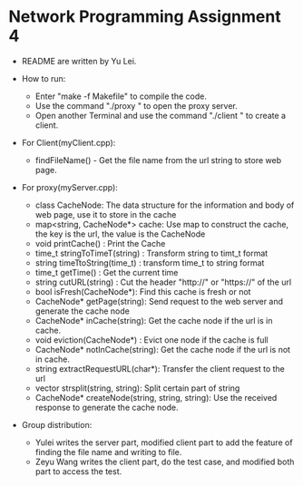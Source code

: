 # Network Programming Assignment 4

* README are written by Yu Lei.

* How to run:
    *  Enter "make -f Makefile" to compile the code.
    *  Use the command "./proxy <ip to bind> <port to bind> " to open the proxy server.
    *  Open another Terminal and use the command "./client <proxy address> <proxy port> <URL to retrieve> " to create a client.


* For Client(myClient.cpp):
   * findFileName() - Get the file name from the url string to store web page.

* For proxy(myServer.cpp):
   * class CacheNode: The data structure for the information and body of web page, use it to store in the cache
   * map<string, CacheNode*> cache: Use map to construct the cache, the key is the url, the value is the CacheNode
   * void printCache() : Print the Cache
   * time_t stringToTimeT(string) : Transform string to timt_t format
   * string timeTtoString(time_t) : transform time_t to string format
   * time_t getTime() : Get the current time 
   * string cutURL(string) : Cut the header "http://" or "https://" of the url
   * bool isFresh(CacheNode*): Find this cache is fresh or not
   * CacheNode* getPage(string): Send request to the web server and generate the cache node
   * CacheNode* inCache(string): Get the cache node if the url is in cache.
   * void eviction(CacheNode*) : Evict one node if the cache is full
   * CacheNode* notInCache(string): Get the cache node if the url is not in cache.
   * string extractRequestURL(char*): Transfer the client request to the url
   * vector<string> strsplit(string, string): Split certain part of string
   * CacheNode* createNode(string, string, string): Use the received response to generate the cache node.


* Group distribution: 
    * Yulei writes the server part, modified client part to add the feature of finding the file name and writing to file.
    * Zeyu Wang writes the client part, do the test case, and modified both part to access the test.
